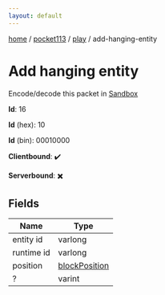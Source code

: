 ```yaml
---
layout: default
---
```


[home](/)  /  [pocket113](/protocol/pocket113)  /  [play](/protocol/pocket113/play)  /  add-hanging-entity

# Add hanging entity

Encode/decode this packet in [Sandbox](../../../sandbox/pocket113#play.add_hanging_entity)

**Id**: 16

**Id** (hex): 10

**Id** (bin): 00010000

**Clientbound**: ✔️

**Serverbound**: ✖️

## Fields

Name | Type
---|---
entity id | varlong
runtime id | varlong
position | [blockPosition](/protocol/pocket113/types/block-position)
? | varint
